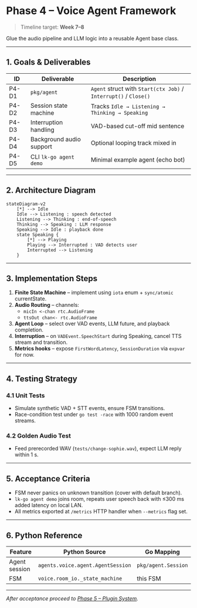 <!--
Copyright 2024 LiveKit

Licensed under the Apache License, Version 2.0 (the "License");
you may not use this file except in compliance with the License.
You may obtain a copy of the License at

    http://www.apache.org/licenses/LICENSE-2.0

Unless required by applicable law or agreed to in writing, software
distributed under the License is distributed on an "AS IS" BASIS,
WITHOUT WARRANTIES OR CONDITIONS OF ANY KIND, either express or implied.
See the License for the specific language governing permissions and
limitations under the License.
-->

# Phase 4 – Voice Agent Framework

> Timeline target: **Week 7–8**

Glue the audio pipeline and LLM logic into a reusable Agent base class.

---

## 1. Goals & Deliverables

| ID | Deliverable | Description |
|----|-------------|-------------|
| P4-D1 | `pkg/agent` | `Agent` struct with `Start(ctx Job)` / `Interrupt()` / `Close()` |
| P4-D2 | Session state machine | Tracks `Idle → Listening → Thinking → Speaking` |
| P4-D3 | Interruption handling | VAD-based cut-off mid sentence |
| P4-D4 | Background audio support | Optional looping track mixed in |
| P4-D5 | CLI `lk-go agent demo` | Minimal example agent (echo bot) |

---

## 2. Architecture Diagram

```mermaid
stateDiagram-v2
    [*] --> Idle
    Idle --> Listening : speech detected
    Listening --> Thinking : end-of-speech
    Thinking --> Speaking : LLM response
    Speaking --> Idle : playback done
    state Speaking {
        [*] --> Playing
        Playing --> Interrupted : VAD detects user
        Interrupted --> Listening
    }
```

---

## 3. Implementation Steps

1. **Finite State Machine** – implement using `iota` enum + `sync/atomic` currentState.
2. **Audio Routing** – channels:
   * `micIn <-chan rtc.AudioFrame`
   * `ttsOut chan<- rtc.AudioFrame`
3. **Agent Loop** – select over VAD events, LLM future, and playback completion.
4. **Interruption** – on `VADEvent.SpeechStart` during Speaking, cancel TTS stream and transition.
5. **Metrics hooks** – expose `FirstWordLatency`, `SessionDuration` via `expvar` for now.

---

## 4. Testing Strategy

### 4.1 Unit Tests

* Simulate synthetic VAD + STT events, ensure FSM transitions.
* Race-condition test under `go test -race` with 1000 random event streams.

### 4.2 Golden Audio Test

* Feed prerecorded WAV (`tests/change-sophie.wav`), expect LLM reply within 1 s.

---

## 5. Acceptance Criteria

* FSM never panics on unknown transition (cover with default branch).
* `lk-go agent demo` joins room, repeats user speech back with ≤300 ms added latency on local LAN.
* All metrics exported at `/metrics` HTTP handler when `--metrics` flag set.

---

## 6. Python Reference

| Feature | Python Source | Go Mapping |
|---------|---------------|-----------|
| Agent session | `agents.voice.agent.AgentSession` | `pkg/agent.Session` |
| FSM | `voice.room_io._state_machine` | this FSM |

---

_After acceptance proceed to [Phase 5 – Plugin System](phase-5_plugin_system.md)._ 